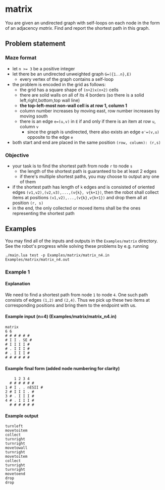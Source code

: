 # matrix

You are given an undirected graph with self-loops on each node in the form of an adjacency *matrix*.
Find and report the shortest path in this graph.

## Problem statement
### Maze format
- let `n >= 3` be a positive integer
- let there be an undirected unweighted graph `G=({1..n},E)`
  - every vertex of the graph contains a self-loop
- the problem is encoded in the grid as follows:
  - the grid has a square shape of `(n+2)x(n+2)` cells
  - there are solid walls on all of its 4 borders (so there is a solid left,right,bottom,top wall line)
  - **the top-left-most non-wall cell is at row 1, column 1**
  - column number increases by moving east, row number increases by moving south
  - there is an edge `e=(u,v)` in `E` if and only if there is an item at row `u`, column `v`
    - since the graph is undirected, there also exists an edge `e'=(v,u)` opposite to the edge `e`
- both start and end are placed in the same position `(row, column): (r,s)`
### Objective
- your task is to find the shortest path from node `r` to node `s`
  - the length of the shortest path is guaranteed to be at least 2 edges
  - if there's multiple shortest paths, you may choose to output any one of them
- if the shortest path has length of `k` edges and is consisted of oriented edges `(v1,v2),(v2,v3),...,(v{k}, v{k+1})`, then the robot shall collect items at positions `(v1,v2),...,(v{k},v{k+1})` and drop them all at position `(r, s)`
- in the end, the only collected or moved items shall be the ones representing the shortest path

## Examples

You may find all of the inputs and outputs in the `Examples/matrix` directory.
See the robot's progress while solving these problems by e.g. running
```
./main.lua test -p Examples/matrix/matrix_n4.in Examples/matrix/matrix_n4.out
```
### Example 1
#### Explanation
We need to find a shortest path from node `1` to node `4`.
One such path consists of edges `(1,2)` and `(2,4)`.
Thus we pick up these two items at corresponding positions and bring them to the endpoint with us.
#### Example input (n=4) (Examples/matrix/matrix_n4.in)
```
matrix
6 6
# # # # # #
# I I . SE #
# I I I I #
# . I I I #
# . I I I #
# # # # # #
```
#### Example final form (added node numbering for clarity)
```
    1 2 3 4
  # # # # # #
1 # I . . nESII #
2 # I I I . #
3 # . I I I #
4 # . I I I #
  # # # # # #
```
#### Example output
```
turnleft
movetoitem
collect
turnright
turnright
movetowall
turnright
movetoitem
collect
turnright
turnright
movetoend
drop
drop
```
